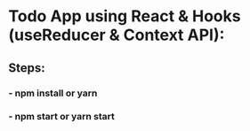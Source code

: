 # Todo App using React & Hooks (useReducer & Context API): 

## Steps:
### - npm install or yarn
### - npm start or yarn start
 
 
 
 
  
